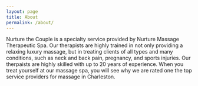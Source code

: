 ```yaml
---
layout: page
title: About
permalink: /about/
---
```

Nurture the Couple is a specialty service provided by Nurture Massage Therapeutic Spa. Our therapists are highly trained in not only providing a relaxing luxury massage, but in treating clients of all types and many conditions, such as neck and back pain, pregnancy, and sports injuries. Our therpaists are highly skilled with up to 20 years of experience. When you treat yourself at our massage spa, you will see why we are rated one the top service providers for massage in Charleston.

